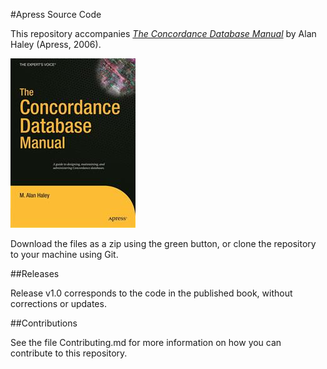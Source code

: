 #Apress Source Code

This repository accompanies [*The Concordance Database Manual*](http://www.apress.com/9781590596036) by Alan Haley (Apress, 2006).

![Cover image](9781590596036.jpg)

Download the files as a zip using the green button, or clone the repository to your machine using Git.

##Releases

Release v1.0 corresponds to the code in the published book, without corrections or updates.

##Contributions

See the file Contributing.md for more information on how you can contribute to this repository.
